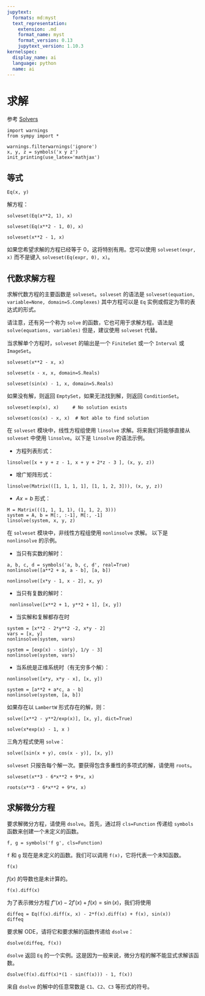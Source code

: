 ```yaml
---
jupytext:
  formats: md:myst
  text_representation:
    extension: .md
    format_name: myst
    format_version: 0.13
    jupytext_version: 1.10.3
kernelspec:
  display_name: ai
  language: python
  name: ai
---
```


# 求解

参考 [Solvers](https://docs.sympy.org/latest/tutorial/solvers.html)

```{code-cell} ipython3
import warnings
from sympy import *

warnings.filterwarnings('ignore')
x, y, z = symbols('x y z')
init_printing(use_latex='mathjax')
```

## 等式

```{code-cell} ipython3
Eq(x, y)
```

解方程：

```{code-cell} ipython3
solveset(Eq(x**2, 1), x)
```

```{code-cell} ipython3
solveset(Eq(x**2 - 1, 0), x)
```

```{code-cell} ipython3
solveset(x**2 - 1, x)
```

如果您希望求解的方程已经等于 0，这将特别有用。您可以使用 `solveset(expr, x)` 而不是键入 `solveset(Eq(expr, 0), x)`。

## 代数求解方程

求解代数方程的主要函数是 `solveset`。`solveset` 的语法是 `solveset(equation, variable=None, domain=S.Complexes)` 其中方程可以是 `Eq` 实例或假定为零的表达式的形式。

请注意，还有另一个称为 `solve` 的函数，它也可用于求解方程。语法是 `solve(equations, variables)` 但是，建议使用 `solveset` 代替。

当求解单个方程时，`solveset` 的输出是一个 `FiniteSet` 或一个 `Interval` 或 `ImageSet`。

```{code-cell} ipython3
solveset(x**2 - x, x)
```

```{code-cell} ipython3
solveset(x - x, x, domain=S.Reals)
```

```{code-cell} ipython3
solveset(sin(x) - 1, x, domain=S.Reals)
```

如果没有解，则返回 `EmptySet`，如果无法找到解，则返回 `ConditionSet`。

```{code-cell} ipython3
solveset(exp(x), x)     # No solution exists
```

```{code-cell} ipython3
solveset(cos(x) - x, x)  # Not able to find solution
```

在 `solveset` 模块中，线性方程组使用 `linsolve` 求解。将来我们将能够直接从 `solveset` 中使用 `linsolve`。以下是 `linsolve` 的语法示例。

- 方程列表形式：

```{code-cell} ipython3
linsolve([x + y + z - 1, x + y + 2*z - 3 ], (x, y, z))
```

- 增广矩阵形式：

```{code-cell} ipython3
linsolve(Matrix(([1, 1, 1, 1], [1, 1, 2, 3])), (x, y, z))
```

- $Ax = b$ 形式：

```{code-cell} ipython3
M = Matrix(((1, 1, 1, 1), (1, 1, 2, 3)))
system = A, b = M[:, :-1], M[:, -1]
linsolve(system, x, y, z)
```

在 `solveset` 模块中，非线性方程组使用 `nonlinsolve` 求解。 以下是 `nonlinsolve` 的示例。

- 当只有实数的解时：

```{code-cell} ipython3
a, b, c, d = symbols('a, b, c, d', real=True)
nonlinsolve([a**2 + a, a - b], [a, b])
```

```{code-cell} ipython3
nonlinsolve([x*y - 1, x - 2], x, y)
```

- 当只有复数的解时：

```{code-cell} ipython3
 nonlinsolve([x**2 + 1, y**2 + 1], [x, y])
```

- 当实解和复解都存在时

```{code-cell} ipython3
system = [x**2 - 2*y**2 -2, x*y - 2]
vars = [x, y]
nonlinsolve(system, vars)
```

```{code-cell} ipython3
system = [exp(x) - sin(y), 1/y - 3]
nonlinsolve(system, vars)
```

- 当系统是正维系统时（有无穷多个解）：

```{code-cell} ipython3
nonlinsolve([x*y, x*y - x], [x, y])
```

```{code-cell} ipython3
system = [a**2 + a*c, a - b]
nonlinsolve(system, [a, b])
```

如果存在以 `LambertW` 形式存在的解，则：

```{code-cell} ipython3
solve([x**2 - y**2/exp(x)], [x, y], dict=True)
```

```{code-cell} ipython3
solve(x*exp(x) - 1, x )
```

三角方程式使用 `solve`：

```{code-cell} ipython3
solve([sin(x + y), cos(x - y)], [x, y])
```

`solveset` 只报告每个解一次。要获得包含多重性的多项式的解，请使用 `roots`。

```{code-cell} ipython3
solveset(x**3 - 6*x**2 + 9*x, x)
```

```{code-cell} ipython3
roots(x**3 - 6*x**2 + 9*x, x)
```

## 求解微分方程

要求解微分方程，请使用 `dsolve`。首先，通过将 `cls=Function` 传递给 `symbols` 函数来创建一个未定义的函数。

```{code-cell} ipython3
f, g = symbols('f g', cls=Function)
```

`f` 和 `g` 现在是未定义的函数。我们可以调用 `f(x)`，它将代表一个未知函数。

```{code-cell} ipython3
f(x)
```

$f(x)$ 的导数也是未计算的。

```{code-cell} ipython3
f(x).diff(x)
```

为了表示微分方程 $f''(x) - 2f'(x) + f(x) = \sin(x)$，我们将使用

```{code-cell} ipython3
diffeq = Eq(f(x).diff(x, x) - 2*f(x).diff(x) + f(x), sin(x))
diffeq
```

要求解 ODE，请将它和要求解的函数传递给 `dsolve`：

```{code-cell} ipython3
dsolve(diffeq, f(x))
```

`dsolve` 返回 `Eq` 的一个实例。这是因为一般来说，微分方程的解不能显式求解该函数。

```{code-cell} ipython3
dsolve(f(x).diff(x)*(1 - sin(f(x))) - 1, f(x))
```

来自 `dsolve` 的解中的任意常数是 `C1`、`C2`、`C3` 等形式的符号。
